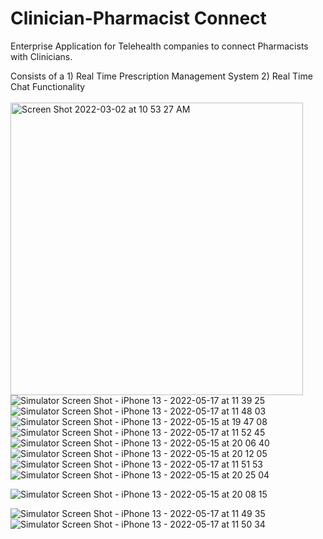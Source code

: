 # Clinician-Pharmacist Connect

Enterprise Application for Telehealth companies to connect Pharmacists with Clinicians.

Consists of a 1) Real Time Prescription Management System 2) Real Time Chat Functionality
<br></br>
<img width="468" alt="Screen Shot 2022-03-02 at 10 53 27 AM" src="https://user-images.githubusercontent.com/64938719/169919814-82c8242d-4b9b-41c3-8810-3c5c3ddab3db.png">
![Simulator Screen Shot - iPhone 13 - 2022-05-17 at 11 39 25](https://user-images.githubusercontent.com/64938719/169919830-3c2f7289-4539-4b8f-b1f3-0fcf19ccda69.png)
![Simulator Screen Shot - iPhone 13 - 2022-05-17 at 11 48 03](https://user-images.githubusercontent.com/64938719/169919827-7b76a7cd-8ae4-4687-be6b-1047c376e341.png)![Simulator Screen Shot - iPhone 13 - 2022-05-15 at 19 47 08](https://user-images.githubusercontent.com/64938719/169920085-3247a99a-5c11-4c91-811b-c3702d249d24.png)
![Simulator Screen Shot - iPhone 13 - 2022-05-17 at 11 52 45](https://user-images.githubusercontent.com/64938719/169919911-f741be80-a0c6-41c0-98ba-81e3f9fc5d4e.png)![Simulator Screen Shot - iPhone 13 - 2022-05-15 at 20 06 40](https://user-images.githubusercontent.com/64938719/169920137-cc9f2b7f-4a80-4363-abc5-c4c655ffde4c.png)
![Simulator Screen Shot - iPhone 13 - 2022-05-15 at 20 12 05](https://user-images.githubusercontent.com/64938719/169919848-f5b65f22-35fc-4608-b134-15574324453f.png)
![Simulator Screen Shot - iPhone 13 - 2022-05-17 at 11 51 53](https://user-images.githubusercontent.com/64938719/169919856-cb0707c2-e387-433c-936b-f9087e72429e.png)![Simulator Screen Shot - iPhone 13 - 2022-05-15 at 20 25 04](https://user-images.githubusercontent.com/64938719/169920196-59ba04f6-8434-44fe-a9b2-03ee22a00a74.png)

![Simulator Screen Shot - iPhone 13 - 2022-05-15 at 20 08 15](https://user-images.githubusercontent.com/64938719/169920162-99dee3f9-0d0a-481f-a1fd-86ab1f22ead3.png)

![Simulator Screen Shot - iPhone 13 - 2022-05-17 at 11 49 35](https://user-images.githubusercontent.com/64938719/169919836-331a1bd9-dbf6-4d5b-93b2-9f2b1290c969.png)
![Simulator Screen Shot - iPhone 13 - 2022-05-17 at 11 50 34](https://user-images.githubusercontent.com/64938719/169919844-7a6e4375-9060-4f12-abe5-29e51b7cbb24.png)


